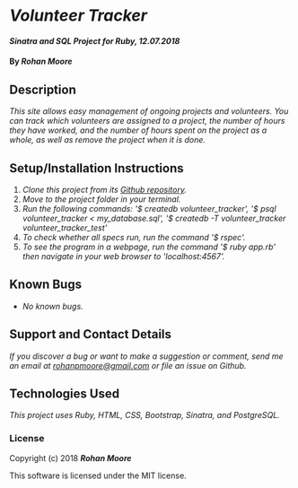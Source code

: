 # _Volunteer Tracker_

#### _Sinatra and SQL Project for Ruby, 12.07.2018_

#### By **_Rohan Moore_**

## Description

_This site allows easy management of ongoing projects and volunteers.  You can track which volunteers are assigned to a project, the number of hours they have worked, and the number of hours spent on the project as a whole, as well as remove the project when it is done._

## Setup/Installation Instructions

1. _Clone this project from its [Github repository](https://github.com/rohanpmoore/volunteer-tracker)._
2. _Move to the project folder in your terminal._
3. _Run the following commands: '$ createdb volunteer_tracker', '$ psql volunteer_tracker < my_database.sql', '$ createdb -T volunteer_tracker volunteer_tracker_test'_
4. _To check whether all specs run, run the command '$ rspec'._
5. _To see the program in a webpage, run the command '$ ruby app.rb' then navigate in your web browser to 'localhost:4567'._

## Known Bugs

* _No known bugs._

## Support and Contact Details

_If you discover a bug or want to make a suggestion or comment, send me an email at rohanpmoore@gmail.com or file an issue on Github._

## Technologies Used

_This project uses Ruby, HTML, CSS, Bootstrap, Sinatra, and PostgreSQL._

### License

Copyright (c) 2018 **_Rohan Moore_**

This software is licensed under the MIT license.

